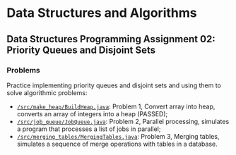 # Data Structures and Algorithms
## Data Structures Programming Assignment 02: Priority Queues and Disjoint Sets
### Problems
Practice implementing priority queues and disjoint sets and using them to solve algorithmic problems:
* [`/src/make_heap/BuildHeap.java`](src/make_heap/BuildHeap.java): Problem 1, Convert array into heap, converts an array of integers into a heap (PASSED);
* [`/src/job_queue/JobQueue.java`](src/job_queue/JobQueue.java): Problem 2, Parallel processing, simulates a program that processes a list of jobs in parallel;
* [`/src/merging_tables/MergingTables.java`](src/merging_tables/MergingTables.java): Problem 3, Merging tables, simulates a sequence of merge operations with tables in a database.
